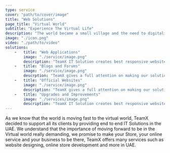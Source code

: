 ```yaml
---
type: service
cover: "path/to/cover/image"
title: "Web Solutions"
page_title: "Virtual World"
subtitle: "Experience The Virtual Life"
description: "The world became a small village and the need to digitalize your services is a must to cope with the changing in the world."
image: "./icon.png"
video: "./path/to/video"
solutions: 
    -   title: "Web Applications"
        image: "./service/image.png"
        description: "TeamX IT Solution creates best responsive websites in UAE, These Websites not only create customer satisfaction but also provides a competitive edge. We have many examples such as Customer friendly e-shopping portals and other platform are widely appreciated and we proudly claim our master work in this regard."
    -   title: "Blogs and Forums"
        image: "./service/image.png"
        descrption: "TeamX gives a full attention on making our solutions simple and ready for the next level of experience. The creativity in solutions and developments is our main concern, so we guarantee all websites will be interactive and easy to use and for all. We will make sure that everyone will appreciate the results and guarantee the business to succeed."
    -   title: "Official Websites"
        image: "./service/image.png"
        description: "TeamX gives a full attention on making our solutions simple and ready for the next level of experience. The creativity in solutions and developments is our main concern, so we guarantee all websites will be interactive and easy to use and for all. We will make sure that everyone will appreciate the results and guarantee the business to succeed."
    -   title: "Upgrades and Improvements"
        image: "./services/image.png"
        description: "TeamX IT Solution creates best responsive websites in UAE, These Websites not only create customer satisfaction but also provides a competitive edge. We have many examples such as Customer friendly e-shopping portals and other platform are widely appreciated and we proudly claim our master work in this regard."
---
```

As we know that the world is moving fast to the virtual world, TeamX decided to support all its clients by providing end to end IT Solutions in the UAE. We understand that the importance of moving forward to be in the Virtual world really demanding, we promise to make your Store, your online service and your business to be there, TeamX offers many services such as website designing, online store development and more in UAE.